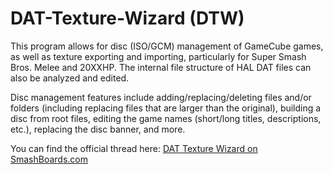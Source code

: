 # DAT-Texture-Wizard (DTW)
This program allows for disc (ISO/GCM) management of GameCube games, as well as texture exporting and importing, particularly for Super Smash Bros. Melee and 20XXHP. The internal file structure of HAL DAT files can also be analyzed and edited.

Disc management features include adding/replacing/deleting files and/or folders (including replacing files that are larger than the original), building a disc from root files, editing the game names (short/long titles, descriptions, etc.), replacing the disc banner, and more.

You can find the official thread here: [DAT Texture Wizard on SmashBoards.com](https://smashboards.com/threads/dat-texture-wizard-current-version-6-1.373777/)
